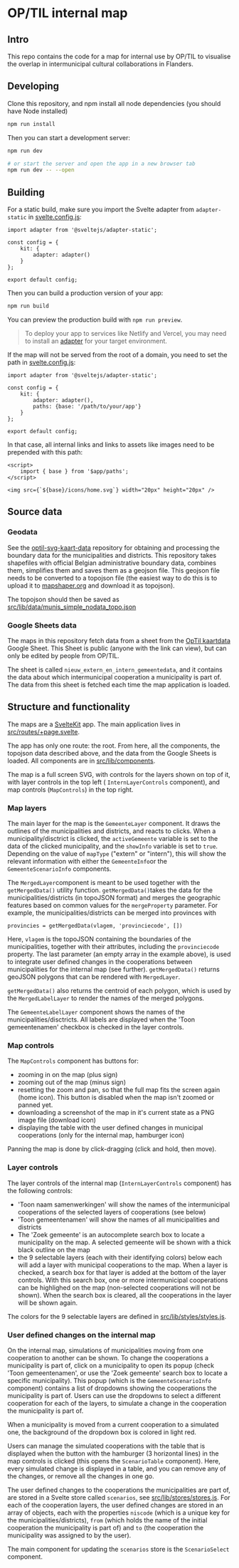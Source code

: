 # OP/TIL internal map

## Intro

This repo contains the code for a map for internal use by OP/TIL to visualise the overlap in intermunicipal cultural collaborations in Flanders.

## Developing

Clone this repository, and npm install all node dependencies (you should have Node installed)

```bash
npm run install
```

Then you can start a development server:

```bash
npm run dev

# or start the server and open the app in a new browser tab
npm run dev -- --open
```

## Building

For a static build, make sure you import the Svelte adapter from `adapter-static` in [svelte.config.js](svelte.config.js):

```
import adapter from '@sveltejs/adapter-static';

const config = {
	kit: {
		adapter: adapter()
	}
};

export default config;

```

Then you can build a production version of your app:

```bash
npm run build
```

You can preview the production build with `npm run preview`.

> To deploy your app to services like Netlify and Vercel, you may need to install an [adapter](https://kit.svelte.dev/docs/adapters) for your target environment.

If the map will not be served from the root of a domain, you need to set the path in [svelte.config.js](svelte.config.js):

```
import adapter from '@sveltejs/adapter-static';

const config = {
	kit: {
		adapter: adapter(),
		paths: {base: '/path/to/your/app'}
	}
};

export default config;

```

In that case, all internal links and links to assets like images need to be prepended with this path:

```
<script>
	import { base } from '$app/paths';
</script>

<img src={`${base}/icons/home.svg`} width="20px" height="20px" />

```

## Source data

### Geodata

See the [optil-svg-kaart-data](https://github.com/maartenzam/optil-svg-kaart-data) repository for obtaining and processing the boundary data for the municipalities and districts. This repository takes shapefiles with official Belgian administrative boundary data, combines them, simplifies them and saves them as a geojson file. This geojson file needs to be converted to a topojson file (the easiest way to do this is to upload it to [mapshaper.org](https://mapshaper.org/) and download it as topojson).

The topojson should then be saved as [src/lib/data/munis_simple_nodata_topo.json](/src/lib/data/munis_simple_nodata_topo.json)

### Google Sheets data

The maps in this repository fetch data from a sheet from the [OpTil kaartdata](https://docs.google.com/spreadsheets/d/1lAygI1PiNQRWLjN0TdzMKppKkeFQN5L00_iL1nDa4qw/edit#gid=0) Google Sheet. This Sheet is public (anyone with the link can view), but can only be edited by people from OP/TIL.

The sheet is called `nieuw_extern_en_intern_gemeentedata`, and it contains the data about which intermunicipal cooperation a municipality is part of. The data from this sheet is fetched each time the map application is loaded.

## Structure and functionality

The maps are a [SvelteKit](https://kit.svelte.dev/) app. The main application lives in [src/routes/+page.svelte](src/routes/+page.svelte).

The app has only one route: the root. From here, all the components, the topojson data described above, and the data from the Google Sheets is loaded. All components are in [src/lib/components](src/lib/components).

The map is a full screen SVG, with controls for the layers shown on top of it, with layer controls in the top left ( `InternLayerControls` component), and map controls (`MapControls`) in the top right.

### Map layers

The main layer for the map is the `GemeenteLayer` component. It draws the outlines of the municipalities and districts, and reacts to clicks. When a municipality/disctrict is clicked, the `activeGemeente` variable is set to the data of the clicked municipality, and the `showInfo` variable is set to `true`. Depending on the value of `mapType` ("extern" or "intern"), this will show the relevant information with either the `GemeenteInfo`or the `GemeenteScenarioInfo` components.

The `MergedLayer`component is meant to be used together with the `getMergedData()` utility function. `getMergedData()`takes the data for the municipalities/districts (in topoJSON format) and merges the geographic features based on common values for the `mergeProperty` parameter. For example, the municipalities/districts can be merged into provinces with 

```
provincies = getMergedData(vlagem, 'provinciecode', [])
```

Here, `vlagem` is the topoJSON containing the boundaries of the municipalities, together with their attributes, including the `provinciecode` property. The last parameter (an empty array in the example above), is used to integrate user defined changes in the cooperations between municipalities for the internal map (see further). `getMergedData()` returns geoJSON polygons that can be rendered with `MergedLayer`.

`getMergedData()` also returns the centroid of each polygon, which is used by the `MergedLabelLayer` to render the names of the merged polygons.

The `GemeenteLabelLayer` component shows the names of the municipalities/disctricts. All labels are displayed when the 'Toon gemeentenamen' checkbox is checked in the layer controls.

### Map controls

The `MapControls` component has buttons for:

- zooming in on the map (plus sign)
- zooming out of the map (minus sign)
- resetting the zoom and pan, so that the full map fits the screen again (home icon). This button is disabled when the map isn't zoomed or panned yet.
- downloading a screenshot of the map in it's current state as a PNG image file (download icon)
- displaying the table with the user defined changes in municipal cooperations (only for the internal map, hamburger icon)

Panning the map is done by click-dragging (click and hold, then move).

### Layer controls

The layer controls of the internal map (`InternLayerControls` component) has the following controls:

- 'Toon naam samenwerkingen' will show the names of the intermunicipal cooperations of the selected layers of cooperations (see below)
- 'Toon gemeentenamen' will show the names of all municipalities and districts
- The 'Zoek gemeente' is an autocomplete search box to locate a municipality on the map. A selected gemeente will be shown with a thick black outline on the map
- the 9 selectable layers (each with their identifying colors) below each will add a layer with municipal cooperations to the map. When a layer is checked, a search box for that layer is added at the bottom of the layer controls. With this search box, one or more intermunicipal cooperations can be highlighed on the map (non-selected cooperations will not be shown). When the search box is cleared, all the cooperations in the layer will be shown again.

The colors for the 9 selectable layers are defined in [src/lib/styles/styles.js](src/lib/styles/styles.js).

### User defined changes on the internal map

On the internal map, simulations of municipalities moving from one cooperation to another can be shown. To change the cooperations a municipality is part of, click on a municipality to open its popup (check 'Toon gemeentenamen', or use the 'Zoek gemeente' search box to locate a specific municipality). This popup (which is the `GemeenteScenarioInfo` component) contains a list of dropdowns showing the cooperations the municipality is part of. Users can use the dropdowns to select a different cooperation for each of the layers, to simulate a change in the cooperation the municipality is part of.

When a municipality is moved from a current cooperation to a simulated one, the background of the dropdown box is colored in light red.

Users can manage the simulated cooperations with the table that is displayed when the button with the hamburger (3 horizontal lines) in the map controls is clicked (this opens the `ScenarioTable` component). Here, every simulated change is displayed in a table, and you can remove any of the changes, or remove all the changes in one go.

The user defined changes to the cooperations the municipalities are part of, are stored in a Svelte store called `scenarios`, see [src/lib/stores/stores.js](src/lib/stores/stores.js). For each of the cooperation layers, the user defined changes are stored in an array of objects, each with the properties `niscode` (which is a unique key for the municipalities/districts), `from` (which holds the name of the initial cooperation the municipality is part of) and `to` (the cooperation the municipality was assigned to by the user).

The main component for updating the `scenarios` store is the `ScenarioSelect` component.





